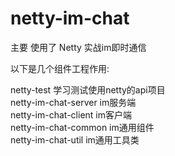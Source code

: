 # netty-im-chat<br>
主要 使用了 Netty 实战im即时通信<br>

以下是几个组件工程作用:<br>

netty-test            学习测试使用netty的api项目<br>
netty-im-chat-server  im服务端<br>
netty-im-chat-client  im客户端<br>
netty-im-chat-common  im通用组件<br>
netty-im-chat-util    im通用工具类<br>
